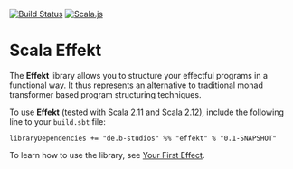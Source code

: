[![Build Status](https://travis-ci.org/b-studios/scala-effekt.svg?branch=master)](https://travis-ci.org/b-studios/scala-effekt)
[![Scala.js](http://scala-js.org/assets/badges/scalajs-0.6.15.svg)](http://scala-js.org)

# Scala Effekt
The **Effekt** library allows you to structure your effectful programs
in a functional way. It thus represents an alternative to traditional
monad transformer based program structuring techniques.

To use **Effekt** (tested with Scala 2.11 and Scala 2.12), include the
following line to your `build.sbt` file:

```
libraryDependencies += "de.b-studios" %% "effekt" % "0.1-SNAPSHOT"
```

To learn how to use the library, see [Your First Effect](http://b-studios.de/scala-effekt/first-effect.html).
